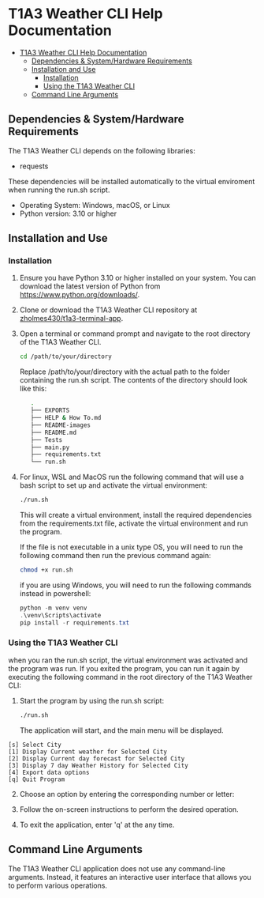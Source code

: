 # T1A3 Weather CLI Help Documentation

- [T1A3 Weather CLI Help Documentation](#t1a3-weather-cli-help-documentation)
  - [Dependencies \& System/Hardware Requirements](#dependencies--systemhardware-requirements)
  - [Installation and Use](#installation-and-use)
    - [Installation](#installation)
    - [Using the T1A3 Weather CLI](#using-the-t1a3-weather-cli)
  - [Command Line Arguments](#command-line-arguments)


## Dependencies & System/Hardware Requirements

The T1A3 Weather CLI depends on the following libraries:

- requests

These dependencies will be installed automatically to the virtual enviroment when running the run.sh script.

- Operating System: Windows, macOS, or Linux
- Python version: 3.10 or higher

## Installation and Use

### Installation

1. Ensure you have Python 3.10 or higher installed on your system. You can download the latest version of Python from https://www.python.org/downloads/.

2. Clone or download the T1A3 Weather CLI repository at [zholmes430/t1a3-terminal-app](https://github.com/zholmes430/t1a3-terminal-app).

3. Open a terminal or command prompt and navigate to the root directory of the T1A3 Weather CLI.

   ```bash
   cd /path/to/your/directory
   ```

   Replace /path/to/your/directory with the actual path to the folder containing the run.sh script.
   The contents of the directory should look like this:

   ```bash
      .
      ├── EXPORTS
      ├── HELP & How To.md
      ├── README-images
      ├── README.md
      ├── Tests
      ├── main.py
      ├── requirements.txt
      └── run.sh
   ```

4. For linux, WSL and MacOS run the following command that will use a bash script to set up and activate the virtual environment:

   ```bash
   ./run.sh
   ```

   This will create a virtual environment, install the required dependencies from the requirements.txt file, activate the virtual environment and run the program.

   If the file is not executable in a unix type OS, you will need to run the following command then run the previous command again:

   ```bash
   chmod +x run.sh
   ```

   if you are using Windows, you will need to run the following commands instead in powershell:

   ```powershell
   python -m venv venv
   .\venv\Scripts\activate
   pip install -r requirements.txt
   ```


### Using the T1A3 Weather CLI

when you ran the run.sh script, the virtual environment was activated and the program was run. If you exited the program, you can run it again by executing the following command in the root directory of the T1A3 Weather CLI:

1.  Start the program by using the run.sh script:
      
    ```bash
    ./run.sh
    ```
    The application will start, and the main menu will be displayed.

```
[s] Select City
[1] Display Current weather for Selected City
[2] Display Current day forecast for Selected City
[3] Display 7 day Weather History for Selected City
[4] Export data options
[q] Quit Program
```

2.  Choose an option by entering the corresponding number or letter:

3.  Follow the on-screen instructions to perform the desired operation.
4.  To exit the application, enter 'q' at the any time.

## Command Line Arguments

The T1A3 Weather CLI application does not use any command-line arguments. Instead, it features an interactive user interface that allows you to perform various operations.
